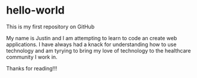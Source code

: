 # hello-world
This is my first repository on GitHub

My name is Justin and I am attempting to learn to code an create web applications. I have always had a knack for understanding how to use technology and am tyrying to bring my love of technology to the healthcare community I work in. 

Thanks for reading!!!
